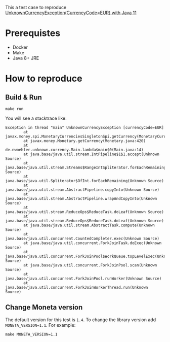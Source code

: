 This a test case to reproduce [UnknownCurrencyException(CurrencyCode=EUR) with Java 11](https://github.com/JavaMoney/jsr354-ri/issues/158)

# Prerequistes

* Docker
* Make
* Java 8+ JRE

# How to reproduce

## Build & Run

    make run

You will see a stacktrace like:

```
Exception in thread "main" UnknownCurrencyException [currencyCode=EUR]
        at javax.money.spi.MonetaryCurrenciesSingletonSpi.getCurrency(MonetaryCurrenciesSingletonSpi.java:74)
        at javax.money.Monetary.getCurrency(Monetary.java:420)
        at de.nwoehler.unknown.currency.Main.lambda$main$0(Main.java:14)
        at java.base/java.util.stream.IntPipeline$1$1.accept(Unknown Source)
        at java.base/java.util.stream.Streams$RangeIntSpliterator.forEachRemaining(Unknown Source)
        at java.base/java.util.Spliterator$OfInt.forEachRemaining(Unknown Source)
        at java.base/java.util.stream.AbstractPipeline.copyInto(Unknown Source)
        at java.base/java.util.stream.AbstractPipeline.wrapAndCopyInto(Unknown Source)
        at java.base/java.util.stream.ReduceOps$ReduceTask.doLeaf(Unknown Source)
        at java.base/java.util.stream.ReduceOps$ReduceTask.doLeaf(Unknown Source)
        at java.base/java.util.stream.AbstractTask.compute(Unknown Source)
        at java.base/java.util.concurrent.CountedCompleter.exec(Unknown Source)
        at java.base/java.util.concurrent.ForkJoinTask.doExec(Unknown Source)
        at java.base/java.util.concurrent.ForkJoinPool$WorkQueue.topLevelExec(Unknown Source)
        at java.base/java.util.concurrent.ForkJoinPool.scan(Unknown Source)
        at java.base/java.util.concurrent.ForkJoinPool.runWorker(Unknown Source)
        at java.base/java.util.concurrent.ForkJoinWorkerThread.run(Unknown Source)
```

## Change Moneta version

The default version for this test is `1.4`. To change the library version add `MONETA_VERSION=1.1`. For example:

    make MONETA_VERSION=1.1